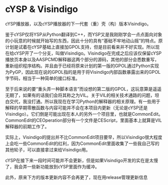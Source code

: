 # cYSP & Visindigo

cYSP播放器，以及cYSP播放器的下一代套（重）壳（构）版本Visindigo。

鉴于cYSP仅将YSP从Python翻译到C++，而YSP又是我刚刚学会一点点面向对象的小玩意的时候就开始写的东西，因此十分的具有“基础不牢地动山摇”的特点。原计划是试着在cYSP基础上直接加GPOL支持，但是目前看来并不好实现。所以现在给cYSP开了一个分支，叫做Visindigo。Visindigo在完成之后应该仅保留cYSP播放页本身以及AASPCMD解释器这两个部分的源码，其他的部分会悉数重写，重新组织程序结构。并且由于已经将原来计划的第一版的GPOL通过Python实现为PyGP，因此现在说的GPOL指的是用于将Visindigo内部函数暴露出来的GPOL字节码，相当于一种简单的接口标准。

至于后来说的要“重头弄一种脚本语言”而设想的第二版的GPOL，这玩意算是遥遥无期了，如果有的话我们会将其称之为VIL。关于VIL的相关技术通路的问题，坦白交代，我没打通。所以我现在在学习Python的解释器的相关原理。有一些用于解释的早期零散函数与内容可能并不会在本项目内更新（无论是cYSP还是Visindigo）。它们倒是可能出现在本人的另外一个项目里，也就是CommonEdit。CommonEdit的CEOperation部分有一个文件是CEScript，里面基本上就算是VIL解释器的前期工作了。

实际上，Visindigo的提出并不比CommonEdit项目要早，所以Visindigo很大程度上会吃一些CommonEdit的红利，因为CommonEdit里面收集了一些我自己写的其他轮子，可以直接拿过来给Visindigo用。

cYSP在接下来一段时间可能并不会更新，但是如果Visindigo开发的实在是太慢了，我会弄一些新功能放到cYSP里面作为缓冲。

此外，原来下方的版本更新内容不会再更了，现在用release管理更新信息
